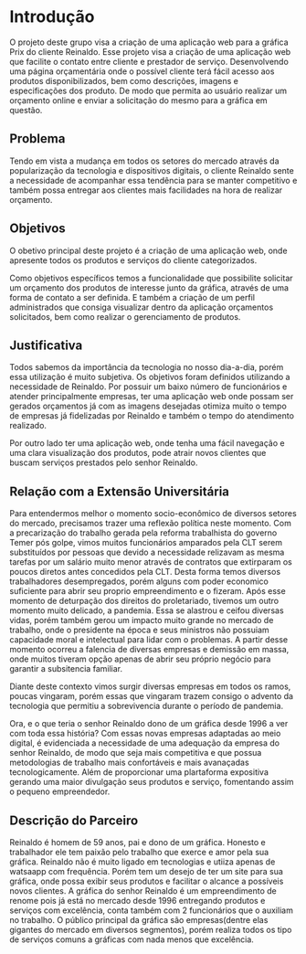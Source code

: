 # Introdução

O projeto deste grupo visa a criação de uma aplicação web para a gráfica Prix do cliente Reinaldo.
Esse projeto visa a criação de uma aplicação web que facilite o contato entre cliente e prestador de serviço.
Desenvolvendo uma página orçamentária onde o possível cliente terá fácil acesso aos produtos disponibilizados, bem como descrições, imagens e especificações dos produto. De modo que permita ao usuário realizar um orçamento online e enviar a solicitação do mesmo para a gráfica em questão.

## Problema
Tendo em vista a mudança em todos os setores do mercado através da popularização da tecnologia e dispositivos digitais, o cliente Reinaldo sente a necessidade de acompanhar essa tendência para se manter competitivo e também possa entregar aos clientes mais facilidades na hora de realizar orçamento.

## Objetivos

O obetivo principal deste projeto é a criação de uma aplicação web, onde apresente todos os produtos e serviços do cliente categorizados.

Como objetivos específicos temos a funcionalidade que possibilite solicitar um orçamento dos produtos de interesse junto da gráfica, através de uma forma de contato a ser definida. E também a criação de um perfil administrados que consiga visualizar dentro da aplicação orçamentos solicitados, bem como realizar o gerenciamento de produtos.

## Justificativa

Todos sabemos da importância da tecnologia no nosso dia-a-dia, porém essa utilização é muito subjetiva. Os objetivos foram definidos utilizando a necessidade de Reinaldo.
Por possuir um baixo número de funcionários e atender principalmente empresas, ter uma aplicação web onde possam ser gerados orçamentos já com as imagens desejadas otimiza muito o tempo de empresas já fidelizadas por Reinaldo e também o tempo do atendimento realizado.

Por outro lado ter uma aplicação web, onde tenha uma fácil navegação e uma clara visualização dos produtos, pode atrair novos clientes que buscam serviços prestados pelo senhor Reinaldo.

## Relação com a Extensão Universitária

Para entendermos melhor o momento socio-econômico de diversos setores do mercado, precisamos trazer uma reflexão política neste momento.
Com a precarização do trabalho gerada pela reforma trabalhista do governo Temer pós golpe, vimos muitos funcionários amparados pela CLT serem substituídos por pessoas que devido a necessidade relizavam as mesma tarefas por um salário muito menor através de contratos que extirparam os poucos diretos antes concedidos pela CLT. Desta forma temos diversos trabalhadores desempregados, porém alguns com poder economico suficiente para abrir seu proprio empreendimento e o fizeram.
Após esse momento de deturpação dos direitos do proletariado, tivemos um outro momento muito delicado, a pandemia. Essa se alastrou e ceifou diversas vidas, porém também gerou um impacto muito grande no mercado de trabalho, onde o presidente na época e seus ministros não possuiam capacidade moral e intelectual para lidar com o problemas. A partir desse momento ocorreu a falencia de diversas empresas e demissão em massa, onde muitos tiveram opção apenas de abrir seu próprio negócio para garantir a subsitencia familiar.

Diante deste contexto vimos surgir diversas empresas em todos os ramos, poucas vingaram, porém essas que vingaram trazem consigo o advento da tecnologia que permitiu a sobrevivencia durante o período de pandemia.

Ora, e o que teria o senhor Reinaldo dono de um gráfica desde 1996 a ver com toda essa história?
Com essas novas empresas adaptadas ao meio digital, é evidenciada a necessidade de uma adequação da empresa do senhor Reinaldo, de modo que seja mais competitiva e que possua metodologias de trabalho mais confortáveis e mais avanaçadas tecnologicamente. Além de proporcionar uma plartaforma expositiva gerando uma maior divulgação seus produtos e serviço, fomentando assim o pequeno empreendedor.
 
## Descrição do Parceiro

Reinaldo é homem de 59 anos, pai e dono de um gráfica. Honesto e trabalhador ele tem paixão pelo trabalho que exerce e amor pela sua gráfica.
Reinaldo não é muito ligado em tecnologias e utiiza apenas de watsaapp com frequência. Porém tem um desejo de ter um site para sua gráfica, onde possa exibir seus produtos e facilitar o alcance a possíveis novos clientes.
A gráfica do senhor Reinaldo é um empreendimento de renome pois já está no mercado desde 1996 entregando produtos e serviços com excelência, conta também com 2 funcionários que o auxiliam no trabalho. O público principal da gráfica são empresas(dentre elas gigantes do mercado em diversos segmentos), porém realiza todos os tipo de serviços comuns a gráficas com nada menos que excelência.
